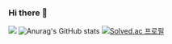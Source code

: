 ### Hi there 👋

<!--
**IanToo2/IanToo2** is a ✨ _special_ ✨ repository because its `README.md` (this file) appears on your GitHub profile.

Here are some ideas to get you started:

- 🔭 I’m currently working on ...
- 🌱 I’m currently learning ...
- 👯 I’m looking to collaborate on ...
- 🤔 I’m looking for help with ...
- 💬 Ask me about ...
- 📫 How to reach me: ...
- 😄 Pronouns: ...
- ⚡ Fun fact: ...
-->
<a href="버튼을 눌렀을 때 이동할 링크" target="_blank"><img src="https://img.shields.io/badge/뱃지레이블-배경색?style=뱃지모양&logo=로고&logoColor=로고색상"/></a>
![Anurag's GitHub stats](https://github-readme-stats.vercel.app/api?username=IanToo2&show_icons=true&theme=radical)
[![Solved.ac
프로필](http://mazassumnida.wtf/api/v2/generate_badge?boj={handle})](https://solved.ac/{handle})
